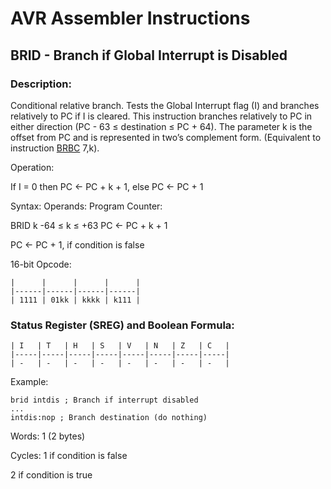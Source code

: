 AVR Assembler Instructions
==========================

BRID - Branch if Global Interrupt is Disabled
---------------------------------------------

### <a href="" id="N135BE"></a> Description:

Conditional relative branch. Tests the Global Interrupt flag (I) and branches relatively to PC if I is cleared. This instruction branches relatively to PC in either direction (PC - 63 ≤ destination ≤ PC + 64). The parameter k is the offset from PC and is represented in two’s complement form. (Equivalent to instruction <a href="avrassembler.wb_BRBC.html" class="xref" title="BRBC - Branch if Bit in SREG is Cleared">BRBC</a> 7,k).

Operation:

If I = 0 then PC ← PC + k + 1, else PC ← PC + 1

Syntax: Operands: Program Counter:

BRID k -64 ≤ k ≤ +63 PC ← PC + k + 1

PC ← PC + 1, if condition is false

16-bit Opcode:

```
|      |      |      |      |
|------|------|------|------|
| 1111 | 01kk | kkkk | k111 |
```
### <a href="" id="N135F7"></a> Status Register (SREG) and Boolean Formula:

```
| I   | T   | H   | S   | V   | N   | Z   | C   |
|-----|-----|-----|-----|-----|-----|-----|-----|
| -   | -   | -   | -   | -   | -   | -   | -   |
```
Example:

``` programlisting
brid intdis ; Branch if interrupt disabled
...
intdis:nop ; Branch destination (do nothing)
```

Words: 1 (2 bytes)

Cycles: 1 if condition is false

2 if condition is true
